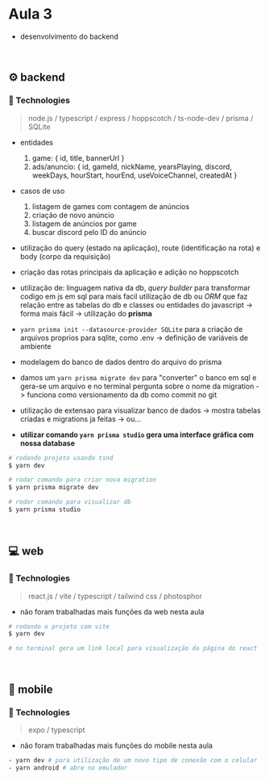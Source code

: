 <h1> Aula 3 </h1>

* desenvolvimento do backend

<br />

## ⚙️ backend

### :rocket: Technologies 
> node.js / typescript / express / hoppscotch / ts-node-dev / prisma / SQLite

- entidades
    1. game: { id, title, bannerUrl }
    2. ads/anuncio: { id, gameId, nickName, yearsPlaying, discord, weekDays, hourStart, hourEnd, useVoiceChannel, createdAt }
- casos de uso
    1. listagem de games com contagem de anúncios
    2. criação de novo anúncio
    3. listagem de anúncios por game
    4. buscar discord pelo ID do anúncio

- utilização do query (estado na aplicação), route (identificação na rota) e body (corpo da requisição)
- criação das rotas principais da aplicação e adição no hoppscotch
- utilização de: linguagem nativa da db, _query builder_ para transformar codigo em js em sql para mais facil utilização de db ou _ORM_ que faz relação entre as tabelas do db e classes ou entidades do javascript -> forma mais fácil -> utilização do **prisma**
- ``` yarn prisma init --datasource-provider SQLite ``` para a criação de arquivos proprios para sqlite, como .env -> definição de variáveis de ambiente
- modelagem do banco de dados dentro do arquivo do prisma 
- damos um ``` yarn prisma migrate dev ``` para "converter" o banco em sql e gera-se um arquivo e no terminal pergunta sobre o nome da migration -> funciona como versionamento da db como commit no git
- utilização de extensao para visualizar banco de dados -> mostra tabelas criadas e migrations ja feitas -> ou...
- **utilizar comando ```yarn prisma studio``` gera uma interface gráfica com nossa database**

```bash
# rodando projeto usando tsnd
$ yarn dev

# rodar comando para criar nova migration
$ yarn prisma migrate dev

# rodar comando para visualizar db
$ yarn prisma studio
```

<br />

## 💻 web

### :rocket: Technologies 
> react.js / vite / typescript / tailwind css / photosphor

- não foram trabalhadas mais funções da web nesta aula

```bash
# rodando o projeto com vite
$ yarn dev

# no terminal gera um link local para visualização da página do react
```

<br />

## 📱 mobile

### :rocket: Technologies 
> expo / typescript

- não foram trabalhadas mais funções do mobile nesta aula

```bash
- yarn dev # para utilização de um novo tipo de conexão com o celular
- yarn android # abre no emulador
```